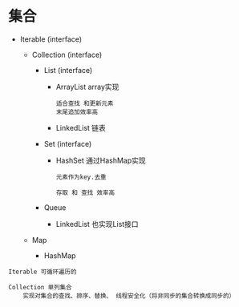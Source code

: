 集合
=====

* Iterable (interface)
	* Collection (interface)
		* List (interface)
			* ArrayList array实现 
			
				```
				适合查找 和更新元素 
				末尾追加效率高
				```
			* LinkedList 链表
		* Set (interface)
			
			* HashSet  通过HashMap实现 
				
				```
				元素作为key.去重
				
				存取 和 查找 效率高
				```
			
		* Queue
			* LinkedList 也实现List接口
		
	* Map
		* HashMap
	
	
```
Iterable 可循环遍历的

Collection 单列集合
	实现对集合的查找、排序、替换、 线程安全化（将非同步的集合转换成同步的）
```
	
